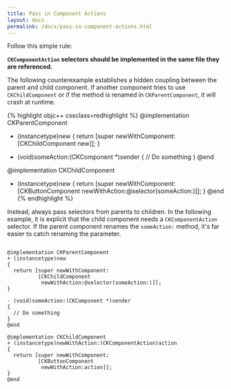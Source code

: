 ```yaml
---
title: Pass in Component Actions
layout: docs
permalink: /docs/pass-in-component-actions.html
---
```

Follow this simple rule:

**`CKComponentAction` selectors should be implemented in the same file they are referenced.**

The following counterexample establishes a hidden coupling between the parent and child component. If another component tries to use `CKChildComponent` or if the method is renamed in `CKParentComponent`, it will crash at runtime.

{% highlight objc++ cssclass=redhighlight %}
@implementation CKParentComponent
+ (instancetype)new
{
  return [super newWithComponent:[CKChildComponent new]];
}

- (void)someAction:(CKComponent *)sender
{
  // Do something
}
@end

@implementation CKChildComponent
+ (instancetype)new
{
  return [super newWithComponent:
          [CKButtonComponent
           newWithAction:@selector(someAction:)]];
}
@end
{% endhighlight %}

Instead, always pass selectors from parents to children. In the following example, it is explicit that the child component needs a `CKComponentAction` selector. If the parent component renames the `someAction:` method, it's far easier to catch renaming the parameter.

```objc++

@implementation CKParentComponent
+ (instancetype)new
{
  return [super newWithComponent:
          [CKChildComponent
           newWithAction:@selector(someAction:)]];
}

- (void)someAction:(CKComponent *)sender
{
  // Do something
}
@end

@implementation CKChildComponent
+ (instancetype)newWithAction:(CKComponentAction)action
{
  return [super newWithComponent:
          [CKButtonComponent
           newWithAction:action]];
}
@end
```
